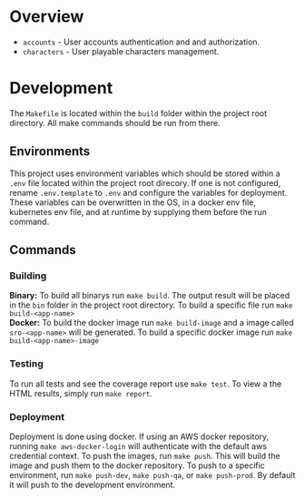 # Overview 

* `accounts` - User accounts authentication and and authorization.
* `characters` - User playable characters management.

# Development
The `Makefile` is located within the `build` folder within the project root directory. All make commands should be run from there.

## Environments
This project uses environment variables which should be stored within a `.env` file located within the project root direcory. If one is not configured, rename `.env.template` to `.env` and configure the variables for deployment. These variables can be overwritten in the OS, in a docker env file, kubernetes env file, and at runtime by supplying them before the run command.

## Commands
### Building
**Binary:** To build all binarys run `make build`. The output result will be placed in the `bin` folder in the project root directory. To build a specific file run `make build-<app-name>`\
**Docker:** To build the docker image run `make build-image` and a image called `sro-<app-name>` will be generated. To build a specific docker image run `make build-<app-name>-image`

### Testing
To run all tests and see the coverage report use `make test`. To view a the HTML results, simply run `make report`.

### Deployment
Deployment is done using docker. If using an AWS docker repository, running `make aws-docker-login` will authenticate with the default aws credential context. To push the images, run `make push`. This will build the image and push them to the docker repository. To push to a specific environment, run `make push-dev`, `make push-qa`, or `make push-prod`. By default it will push to the development environment.